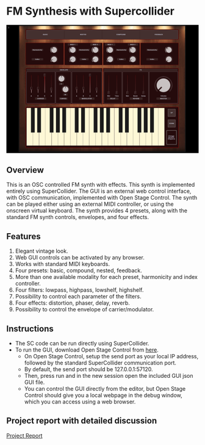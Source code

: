 # **FM Synthesis with Supercollider**

<img src="img/fmsynthimg.jpg" alt="FM" width="900"/>

## **Overview**

This is an OSC controlled FM synth with effects. This synth is implemented entirely using SuperCollider. The GUI is an external web control interface, with OSC communication, implemented with Open Stage Control. The synth can be played either using an external MIDI controller, or using the onscreen virtual keyboard. The synth provides 4 presets, along with the standard FM synth controls, envelopes, and four effects. 


## **Features**
1. Elegant vintage look. 
2. Web GUI controls can be activated by any browser. 
3. Works with standard MIDI keyboards. 
4. Four presets: basic, compound, nested, feedback.
5. More than one available modality for each preset, harmonicity and index controller.
6. Four filters: lowpass, highpass, lowshelf, highshelf.
7. Possibility to control each parameter of the filters.
8. Four effects: distortion, phaser, delay, reverb.
9. Possibility to control the envelope of carrier/modulator.


## **Instructions**
- The SC code can be run directly using SuperCollider. 
- To run the GUI, download Open Stage Control from [here](https://openstagecontrol.ammd.net). 
  - On Open Stage Control, setup the send port as your local IP address, followed by the standard SuperCollider communication port. 
  - By default, the send port should be 127.0.0.1:57120. 
  - Then, press run and in the new session open the included GUI json GUI file. 
  - You can control the GUI directly from the editor, but Open Stage Control should give you a local webpage in the debug window, which you can access using a web browser. 


## **Project report with detailed discussion**
[Project Report](https://drive.google.com/file/d/1zrEfXiz0DFIFXee0f9bh7F5d8C4V6DFa/view?usp=sharing)
